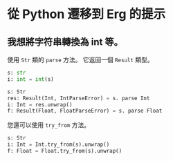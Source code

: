 # 從 Python 遷移到 Erg 的提示

## 我想將字符串轉換為 int 等。

使用 `Str` 類的 `parse` 方法。 它返回一個 `Result` 類型。

```python
s: str
i: int = int(s)
```

```python
s: Str
res: Result(Int, IntParseError) = s. parse Int
i: Int = res.unwrap()
f: Result(Float, FloatParseError) = s. parse Float
```

您還可以使用 `try_from` 方法。

```python
s: Str
i: Int = Int.try_from(s).unwrap()
f: Float = Float.try_from(s).unwrap()
```